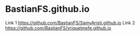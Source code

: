 # BastianFS.github.io

Link 1 https://github.com/BastianFS/SamyAristi.github.io
Link 2 https://github.com/BastianFS/vriquelmefe.github.io
